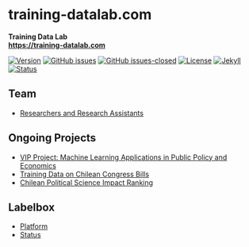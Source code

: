 # training-datalab.com
**Training Data Lab**\
**https://training-datalab.com**

[![Version](https://img.shields.io/badge/version-v1.8.7-blue.svg)](https://github.com/training-datalab/training-datalab.com/blob/master/changelog.txt) [![GitHub issues](https://img.shields.io/github/issues/training-datalab/training-datalab.com.svg)](https://github.com/training-datalab/training-datalab.com/issues/) [![GitHub issues-closed](https://img.shields.io/github/issues-closed/training-datalab/training-datalab.com.svg)](https://github.com/training-datalab/training-datalab.com/issues?q=is%3Aissue+is%3Aclosed) [![License](https://img.shields.io/badge/license-MIT-black)](https://github.com/training-datalab/training-datalab.com/blob/master/LICENSE) [![Jekyll](https://img.shields.io/badge/made%20with-Jekyll-1f425f.svg)](https://jekyllrb.com/) [![Status](https://img.shields.io/website-up-down-green-red/http/training-datalab.com.svg)](https://training-datalab.com)

## Team
- [Researchers and Research Assistants](https://training-datalab.com/team/)

## Ongoing Projects
- [VIP Project: Machine Learning Applications in Public Policy and Economics](https://training-datalab.com/projects/vip-project-machine-learning)
- [Training Data on Chilean Congress Bills](https://training-datalab.com/projects/chilean-congress-bills)
- [Chilean Political Science Impact Ranking](https://training-datalab.com/projects/cps-ranking)

## Labelbox
- [Platform](https://app.labelbox.com/)
- [Status](https://status.labelbox.com/)
